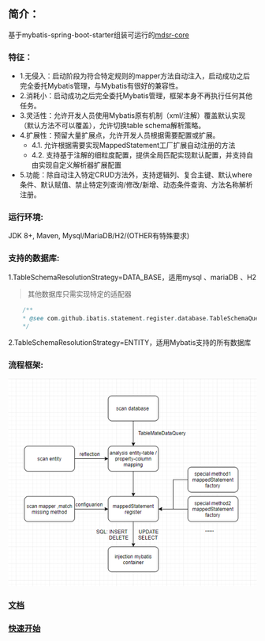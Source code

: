 ## 简介：
基于mybatis-spring-boot-starter组装可运行的[mdsr-core](https://github.com/X1993/mybatis-default-statements-register/tree/master/mdsr-core)

### 特征：
-   1.无侵入：启动阶段为符合特定规则的mapper方法自动注入，启动成功之后完全委托Mybatis管理，与Mybatis有很好的兼容性。
-   2.消耗小：启动成功之后完全委托Mybatis管理，框架本身不再执行任何其他任务。
-   3.灵活性：允许开发人员使用Mybatis原有机制（xml/注解）覆盖默认实现（默认方法不可以覆盖），允许切换table schema解析策略。
-   4.扩展性：预留大量扩展点，允许开发人员根据需要配置或扩展。
    -   4.1. 允许根据需要实现MappedStatement工厂扩展自动注册的方法 
    -   4.2. 支持基于注解的细粒度配置，提供全局匹配实现默认配置，并支持自由实现自定义解析器扩展配置
-   5.功能：除自动注入特定CRUD方法外，支持逻辑列、复合主键、默认where条件、默认赋值、禁止特定列查询/修改/新增、动态条件查询、方法名称解析注册。

### 运行环境:
JDK 8+, Maven, Mysql/MariaDB/H2/(OTHER有特殊要求)

### 支持的数据库:  
1.TableSchemaResolutionStrategy=DATA_BASE，适用mysql 、mariaDB 、H2
> 其他数据库只需实现特定的适配器
```java
    /**
    * @see com.github.ibatis.statement.register.database.TableSchemaQuery
    */
```
2.TableSchemaResolutionStrategy=ENTITY，适用Mybatis支持的所有数据库

### 流程框架:
<p align="center">
  <a>
   <img alt="Framework" src="https://github.com/X1993/mybatis-default-statements-register/blob/master/mdsr-core/Framework.jpg">
  </a>
</p>

### [文档](https://github.com/X1993/mybatis-default-statements-register/blob/master/spring-boot-starter-mdsr/DOCUMENT.md)

### [快速开始](https://github.com/X1993/mybatis-default-statements-register/tree/master/spring-boot-starter-mdsr-sample)

  